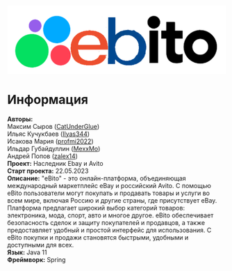![](src/main/resources/img/logo.png)

# Информация

**Авторы:**<br>
Максим Сыров ([CatUnderGlue](https://github.com/CatUnderGlue))<br>
Ильяс Кучукбаев ([Ilyas344](https://github.com/Ilyas344))<br>
Исакова Мария ([profmi2022](https://github.com/profmi2022))<br>
Ильдар Губайдуллин ([MexxMo](https://github.com/MexxMo))<br>
Андрей Попов ([zalex14](https://github.com/zalex14))<br>
**Проект:** Наследник Ebay и Avito <br>
**Старт проекта:** 22.05.2023<br>
**Описание:** "eBito" - это онлайн-платформа, объединяющая международный маркетплейс eBay и российский Avito. С помощью eBito пользователи могут покупать и продавать товары и услуги во всем мире, включая Россию и другие страны, где присутствует eBay. Платформа предлагает широкий выбор категорий товаров: электроника, мода, спорт, авто и многое другое. eBito обеспечивает безопасность сделок и защиту покупателей и продавцов, а также предоставляет удобный и простой интерфейс для использования. С eBito покупки и продажи становятся быстрыми, удобными и доступными для всех.<br>
**Язык:** Java 11 <br>
**Фреймворк:** Spring<br>

